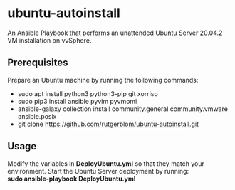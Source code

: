 # ubuntu-autoinstall

An Ansible Playbook that performs an unattended Ubuntu Server 20.04.2 VM installation on vvSphere.

## Prerequisites

Prepare an Ubuntu machine by running the following commands:

* sudo apt install python3 python3-pip git xorriso
* sudo pip3 install ansible pyvim pyvmomi
* ansible-galaxy collection install community.general community.vmware ansible.posix
* git clone https://github.com/rutgerblom/ubuntu-autoinstall.git

## Usage

Modify the variables in **DeployUbuntu.yml** so that they match your environment. Start the Ubuntu Server deployment by running:
<br>
**sudo ansible-playbook DeployUbuntu.yml**
